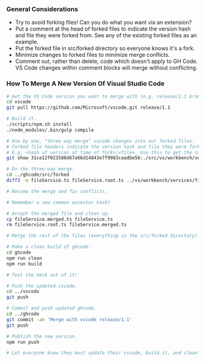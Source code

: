 ### General Considerations

* Try to avoid forking files! Can you do what you want via an extension?
* Put a comment at the head of forked files to indicate the version hash and file they were forked from.
See any of the existing forked files as an example.
* Put the forked file in src/forked directory so everyone knows it's a fork.
* Minimize changes to forked files to minimize merge conflicts.
* Comment out, rather than delete, code which doesn't apply to GH Code.
VS Code changes within comment blocks will merge without conflicting.

### How To Merge A New Version Of Visual Studio Code

```bash
# Get the VS Code version you want to merge with (e.g. release/1.1 branch).
cd vscode
git pull https://github.com/Microsoft/vscode.git release/1.1

# Build it.
./scripts/npm.sh install
./node_modules/.bin/gulp compile

# One by one, "three way merge" vscode changes into our forked files.
# Forked file headers indicate the version hash and file they were forked from.
# E.g. <hash of version at time of fork>:<file>. Use this to get the common ancestor.
git show 31ce12f023580d67a66d14843e7f9983caadbe56:./src/vs/workbench/services/files/electron-browser/fileService.ts >../ghcode/src/forked/fileService.root.ts 

# Do the three-way merge.
cd ../ghcode/src/forked
diff3 -m fileService.ts fileService.root.ts ../vs/workbench/services/files/electron-browser/fileService.ts >fileService.merged.ts

# Review the merge and fix conflicts.

# Remember a new common ancestor hash?

# Accept the merged file and clean up.
cp fileService.merged.ts fileService.ts
rm fileService.root.ts fileService.merged.ts 

# Merge the rest of the files (everything in the src/forked directory).

# Make a clean build of ghcode.
cd ghcode
npm run clean
npm run build

# Test the heck out of it!

# Push the updated vscode.
cd ../vscode
git push

# Commit and push updated ghcode.
cd ../ghcode
git commit -am 'Merge with vscode release/1.1'
git push

# Publish the new version.
npm run push

# Let everyone know they must update their vscode, build it, and clean build ghcode.
 
```
